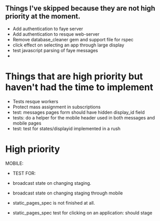 ## Things I've skipped because they are not high priority at the moment.

+ Add authentication to faye server
+ Add authentication to resque web-server
+ Remove database_cleaner gem and support file for rspec
+ click effect on selecting an app through large display
+ test javascript parsing of faye messages
+ 

# Things that are high priority but haven't had the time to implement

+ Tests resque workers
+ Protect mass assignment in subscriptions
+ test: messages pages form should have hidden display_id field
+ tests: do a helper for the mobile header used in both messages and mobile pages
+ test: test for states/displayid implemented in a rush

# High priority

MOBILE:
+ TEST FOR:
+ broadcast state on changing staging.
+ broadcast state on changing staging through mobile

+ static_pages_spec is not finished at all.
+ static_pages_spec test for clicking on an application: should stage
